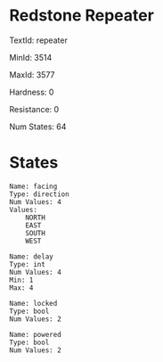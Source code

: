 # Redstone Repeater

TextId: repeater

MinId: 3514

MaxId: 3577

Hardness: 0

Resistance: 0


Num States: 64

# States
```
Name: facing
Type: direction
Num Values: 4
Values:
    NORTH
    EAST
    SOUTH
    WEST

Name: delay
Type: int
Num Values: 4
Min: 1
Max: 4

Name: locked
Type: bool
Num Values: 2

Name: powered
Type: bool
Num Values: 2
```